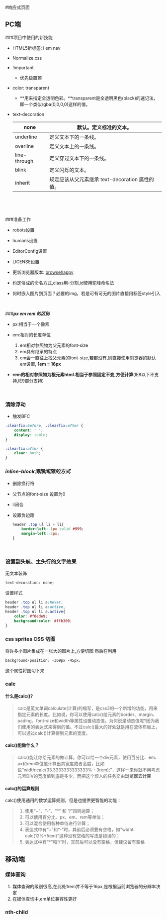 #响应式页面
## PC端

###项目中使用的新技能

* HTML5新标签: i em nav

* Normalize.css

* !important

  * 优先级置顶

* color: transparent

  * **用来指定全透明色彩。**transparent是全透明黑色(black)的速记法，即一个类似rgba(0,0,0,0)这样的值。

* text-decoration

  | none         | 默认。定义标准的文本。                      |
  | ------------ | -------------------------------- |
  | underline    | 定义文本下的一条线。                       |
  | overline     | 定义文本上的一条线。                       |
  | line-through | 定义穿过文本下的一条线。                     |
  | blink        | 定义闪烁的文本。                         |
  | inherit      | 规定应该从父元素继承 text-decoration 属性的值。 |

  ​

  ​


###准备工作

* robots设置

* humans设置

* EditorConfig设置

* LICENSE设置

* 更新浏览器版本: [browsehappy](https://browsehappy.com/)

* 约定俗成的命名方式,class用-分割,id使用驼峰命名法

* 何时嵌入图片到页面？必要的img，若是可有可无的图片直接用标签style引入

  ​

###***px em rem 的区别***
* px:相当于一个像素

* em:相对的长度单位

    1. em相对参照物为父元素的font-size
    2. em具有继承的特点 
    3. em会一直往上找父元素的font-size,若都没有,则直接使用浏览器的默认em设置,
        **1em = 16px**

* **rem的相对参照物为根元素html.相当于参照固定不变,方便计算**(IE8以下不支持,IE9部分支持)

    ​

### 清除浮动

* 触发BFC

```CSS
.clearfix:before, .clearfix:after {
    content: ' ';
    display: table;
}

.clearfix:after {
    clear: both;
}
```

### 

### ***inline-block清除间隙的方式***

* 删除换行符

* 父节点的font-size 设置为0

* li闭合

* 设置负边距

  ```CSS
  header .top ul li + li{
      border-left: 1px solid #999;
      margin-left:-3px;
  }
  ```
  ​

### 设置副头航、主头行的文字效果

无文本装饰

```css
text-decoration: none;
```

设置样式

```CSS
header .top ul li a:hover,
header .top ul li a:active,
header .top ul li a.active{
    color: #f0ede9;
    background-color: #ffb300;
}
```



### css sprites CSS 切图

将许多小图片集成在一张大的图片上,方便切图 然后在利用

```CSS
background-position: -369px -45px;
```

这个属性将图切下来



### calc

#### 什么是calc()?

> calc是英文单词calculate(计算)的缩写，是css3的一个新增的功能，用来指定元素的长度。比如说，你可以使用calc()给元素的border、margin、pading、font-size和width等属性设置动态值。为何说是动态值呢?因为我们使用的表达式来得到的值。不过calc()最大的好处就是用在流体布局上，可以通过calc()计算得到元素的宽度。

#### calc()能做什么？

> calc()能让你给元素的做计算，你可以给一个div元素，使用百分比、em、px和rem单位值计算出其宽度或者高度，比如说“width:calc(33.3333333333333% - 3rem);”，这样一来你就不用考虑元素DIV的宽度值到底是多少，而把这个烦人的任务交由**浏览器去计算**

#### calc()的运算规则

calc()使用通用的数学运算规则，但是也提供更智能的功能：

>1. 使用“+”、“-”、“*” 和 “/”四则运算；
>2. 可以使用百分比、px、em、rem等单位；
>3. 可以混合使用各种单位进行计算；
>4. 表达式中有“+”和“-”时，其前后必须要有空格，如"widht: calc(12%+5em)"这种没有空格的写法是错误的；
>5. 表达式中有“*”和“/”时，其前后可以没有空格，但建议留有空格



## 移动端

### 媒体查询 

1. 媒体查询的级别很高,在此处1rem并不等于16px,是根据当前浏览器的分辨率决定
2. 在媒体查询中,em单位兼容性更好

### nth-child

 

